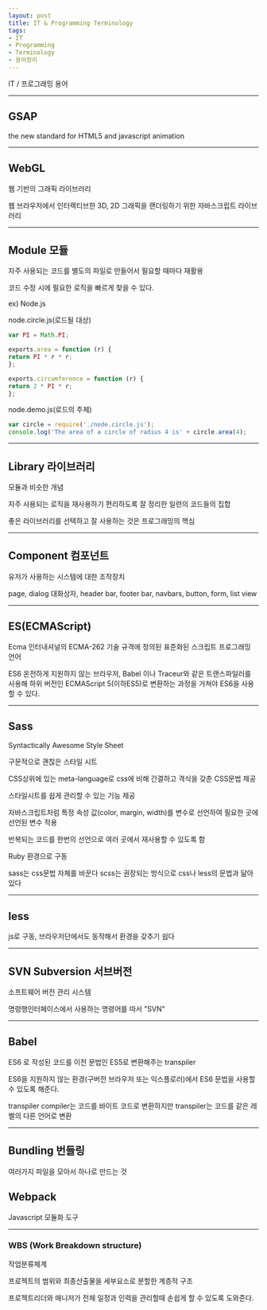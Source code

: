 ```yaml
---
layout: post
title: IT & Programming Terminology
tags:
- IT
- Programming
- Terminology
- 용어정리
---
```


IT / 프로그래밍 용어

---

## GSAP

the new standard for HTML5 and javascript animation


---

## WebGL

웹 기반의 그래픽 라이브러리

웹 브라우저에서 인터랙티브한 3D, 2D 그래픽을 랜더링하기 위한 자바스크립트 라이브러리

---

## Module 모듈

자주 사용되는 코드를 별도의 파일로 만들어서 필요할 때마다 재활용

코드 수정 시에 필요한 로직을 빠르게 찾을 수 있다.

ex) Node.js

node.circle.js(로드될 대상)

```javascript
var PI = Math.PI;

exports.area = function (r) {
return PI * r * r;
};

exports.circumference = function (r) {
return 2 * PI * r;
};
```

node.demo.js(로드의 주체)

```javascript
var circle = require('./node.circle.js');
console.log('The area of a circle of radius 4 is' + circle.area(4);
```

---

##  Library 라이브러리

모듈과 비슷한 개념

자주 사용되는 로직을 재사용하기 편리하도록 잘 정리한 일련의 코드들의 집합

좋은 라이브러리를 선택하고 잘 사용하는 것은 프로그래밍의 핵심

---

## Component 컴포넌트

유저가 사용하는 시스템에 대한 조작장치

page, dialog 대화상자, header bar, footer bar, navbars, button, form, list view

---

## ES(ECMAScript)

Ecma 인터내셔널의 ECMA-262 기술 규격에 정의된 표준화된 스크립트 프로그래밍 언어

ES6 온전하게 지원하지 않는 브라우저, Babel 이나 Traceur와 같은 트랜스파일러를 사용해 하위 버전인 ECMAScript 5(이하ES5)로 변환하는 과정을 거쳐야 ES6을 사용할 수 있다.

---

## Sass

Syntactically Awesome Style Sheet

구문적으로 괜찮은 스타일 시트

CSS상위에 있는 meta-language로 css에 비해 간결하고 격식을 갖춘 CSS문법 제공

스타일시트를 쉽게 관리할 수 있는 기능 제공

자바스크립트처럼 특정 속성 값(color, margin, width)를 변수로 선언하여 필요한 곳에 선언된 변수 적용

반복되는 코드를 한번의 선언으로 여러 곳에서 재사용할 수 있도록 함

Ruby 환경으로 구동


sass는 css문법 자체를 바꾼다
scss는 권장되는 방식으로 css나 less의 문법과 닮아있다

---

## less

js로 구동, 브라우저단에서도 동작해서 환경을 갖추기 쉽다

---

## SVN Subversion 서브버전

소프트웨어 버전 관리 시스템

명령행인터페이스에서 사용하는 명령어를 따서 "SVN"



---

## Babel

ES6 로 작성된 코드를 이전 문법인 ES5로 변환해주는 transpiler

ES6을 지원하지 않는 환경(구버전 브라우저 또는 익스플로러)에서 ES6 문법을 사용할 수 있도록 해준다.

transpiler compiler는 코드를 바이트 코드로 변환하지만 transpiler는 코드를 같은 레벨의 다른 언어로 변환

---

## Bundling 번들링

여러가지 파일을 모아서 하나로 만드는 것


## Webpack

Javascript 모듈화 도구

---

### WBS (Work Breakdown structure)

작업분류체계

프로젝트의 범위와 최종산출물을 세부요소로 분할한 계층적 구조

프로젝트리더와 매니저가 전체 일정과 인력을 관리할때 손쉽게 할 수 있도록 도와준다.
